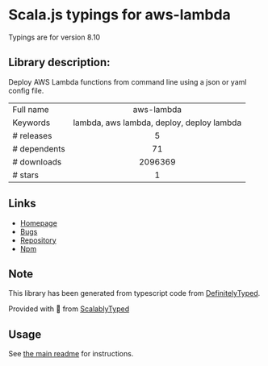 
# Scala.js typings for aws-lambda

Typings are for version 8.10

## Library description:
Deploy AWS Lambda functions from command line using a json or yaml config file.

|                    |                 |
| ------------------ | :-------------: |
| Full name          | aws-lambda |
| Keywords           | lambda, aws lambda, deploy, deploy lambda |
| # releases         | 5 |
| # dependents       | 71 |
| # downloads        | 2096369 |
| # stars            | 1 |

## Links
- [Homepage](https://awspilot.dev)
- [Bugs](https://github.com/awspilot/cli-lambda-deploy/issues)
- [Repository](https://github.com/awspilot/cli-lambda-deploy)
- [Npm](https://www.npmjs.com/package/aws-lambda)
    


## Note
This library has been generated from typescript code from [DefinitelyTyped](https://definitelytyped.org).

Provided with :purple_heart: from [ScalablyTyped](https://github.com/oyvindberg/ScalablyTyped)

## Usage
See [the main readme](../../readme.md) for instructions.


